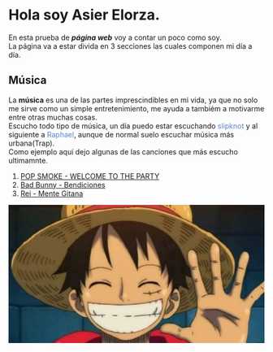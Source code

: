 # Hola soy Asier Elorza.
En esta prueba de ***página web*** voy a contar un poco como soy.
<br>La página va a estar divida en 3 secciones las cuales componen mi día a día.

## Música
La **música** es una de las partes imprescindibles en mi vida, ya que no solo me sirve como un simple entretenimiento, me ayuda a tambiém a motivarme entre otras muchas cosas.
<br>Escucho todo tipo de música, un día puedo estar escuchando <font color="#5985C9" > slipknot </font> y al siguiente a <font color="#5985C9" >Raphael</font>, aunque de normal suelo escuchar música más urbana(Trap).
<br>Como ejemplo aquí dejo algunas de las canciones que más escucho ultimamnte.

1. [POP SMOKE - WELCOME TO THE PARTY](https://www.youtube.com/watch?v=usu0XY4QNB0)
2. [Bad Bunny - Bendiciones](https://www.youtube.com/watch?v=z2Mp_jPkAYs)
3. [Rei - Mente Gitana](https://www.youtube.com/watch?v=Pc3bQibwaGI)

![ITC (CUATROVIENTOS)](one-piece-luffy-alegre.jpg)




